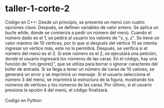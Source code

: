 # taller-1-corte-2

Código en C++: Desde un principio, se presenta un menú con cuatro opciones clave. 
Después, se definen variables de valor entero. Se aplica un bucle while, donde se comienza a pedir un número del menú.
Cuando el número dado es el 1, se pedirá al usuario los valores de "x, y, z". Se tiene un valor máximo de 10 vértices, por lo que si después del vértice 10 se intenta ingresar un vértice más, este no lo permitirá. 
Después, se verifica si el número del menú es el 2. Si este número es el 2, se ejecutará una petición, donde el usuario ingresará los números de las caras. 
En el código, hay una función de "cin.ignore()", que se utiliza para borrar o ignorar caracteres del búfer de entrada. Si se llega a tener un número de caras de 10 valores, se generará un error y se imprimirá un mensaje. 
Si el usuario selecciona el número 3 del menú, se imprimirá la estructura de la figura, mostrando los números de vértices y los números de las caras. 
Por último, si el usuario presiona la opción 4 del menú, el código finalizará.
<br/>
<br/>
Codigo en Python
